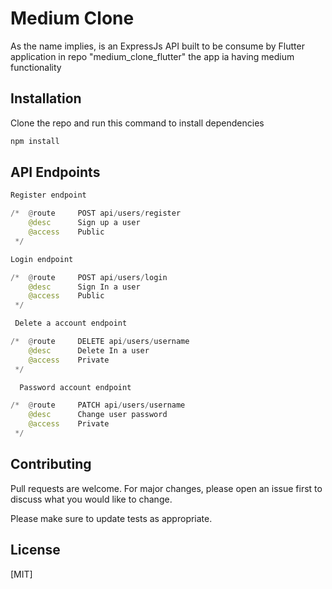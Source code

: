 # Medium Clone

As the name implies, is an ExpressJs API built to be consume by Flutter application in repo "medium_clone_flutter" the app ia having medium functionality

## Installation

Clone the repo and run this command to install dependencies

```bash
npm install
```

## API Endpoints

```python
Register endpoint

/*  @route     POST api/users/register
    @desc      Sign up a user
    @access    Public
 */

Login endpoint

/*  @route     POST api/users/login
    @desc      Sign In a user
    @access    Public
 */

 Delete a account endpoint

/*  @route     DELETE api/users/username
    @desc      Delete In a user
    @access    Private
 */

  Password account endpoint

/*  @route     PATCH api/users/username
    @desc      Change user password
    @access    Private
 */

```

## Contributing
Pull requests are welcome. For major changes, please open an issue first to discuss what you would like to change.

Please make sure to update tests as appropriate.

## License
[MIT]